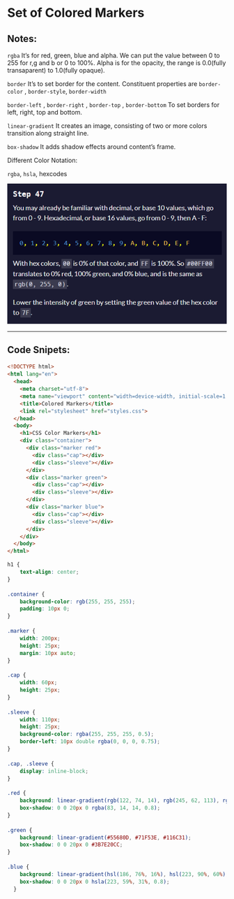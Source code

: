 # Set of Colored Markers

## Notes:

`rgba`  It’s for red, green, blue and alpha. We can put the value between 0 to 255 for r,g and b or 0 to 100%. Alpha is for the opacity, the range is 0.0(fully transaparent) to 1.0(fully opaque).

`border`  It’s to set border for the content. Constituent properties are `border-color` , `border-style`, `border-width` 

`border-left` , `border-right` , `border-top` , `border-bottom` To set borders for left, right, top and bottom. 

`linear-gradient` It creates an image, consisting of two or more colors transition along straight line.

`box-shadow` It adds shadow effects around content’s frame.

Different Color Notation:

`rgba`, `hsla`, hexcodes

![HEX Color Code](/responsiveWebDesign/SetofColoredMarkers/notes_img/img_1.png)

---

## Code Snipets:

```html
<!DOCTYPE html>
<html lang="en">
  <head>
    <meta charset="utf-8">
    <meta name="viewport" content="width=device-width, initial-scale=1.0">
    <title>Colored Markers</title>
    <link rel="stylesheet" href="styles.css">
  </head>
  <body>
    <h1>CSS Color Markers</h1>
    <div class="container">
      <div class="marker red">
        <div class="cap"></div>
        <div class="sleeve"></div>
      </div>
      <div class="marker green">
        <div class="cap"></div>
        <div class="sleeve"></div>
      </div>
      <div class="marker blue">
        <div class="cap"></div>
        <div class="sleeve"></div>
      </div>
    </div>
  </body>
</html>
```

```css
h1 {
    text-align: center;
}
  
.container {
    background-color: rgb(255, 255, 255);
    padding: 10px 0;
}
  
.marker {
    width: 200px;
    height: 25px;
    margin: 10px auto;
}
  
.cap {
    width: 60px;
    height: 25px;
}
  
.sleeve {
    width: 110px;
    height: 25px;
    background-color: rgba(255, 255, 255, 0.5);
    border-left: 10px double rgba(0, 0, 0, 0.75);
}
  
.cap, .sleeve {
    display: inline-block;
}
  
.red {
    background: linear-gradient(rgb(122, 74, 14), rgb(245, 62, 113), rgb(162, 27, 27));
    box-shadow: 0 0 20px 0 rgba(83, 14, 14, 0.8);
}
  
.green {
    background: linear-gradient(#55680D, #71F53E, #116C31);
    box-shadow: 0 0 20px 0 #3B7E20CC;
}
  
.blue {
    background: linear-gradient(hsl(186, 76%, 16%), hsl(223, 90%, 60%), hsl(240, 56%, 42%));
    box-shadow: 0 0 20px 0 hsla(223, 59%, 31%, 0.8);
  }
```
